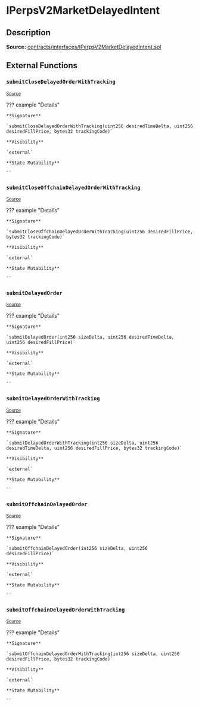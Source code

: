 # IPerpsV2MarketDelayedIntent

## Description

**Source:** [contracts/interfaces/IPerpsV2MarketDelayedIntent.sol](https://github.com/Synthetixio/synthetix/tree/v2.99.1/contracts/interfaces/IPerpsV2MarketDelayedIntent.sol)

## External Functions

### `submitCloseDelayedOrderWithTracking`

<sub>[Source](https://github.com/Synthetixio/synthetix/tree/v2.99.1/contracts/interfaces/IPerpsV2MarketDelayedIntent.sol#L9)</sub>

??? example "Details"

    **Signature**

    `submitCloseDelayedOrderWithTracking(uint256 desiredTimeDelta, uint256 desiredFillPrice, bytes32 trackingCode)`

    **Visibility**

    `external`

    **State Mutability**

    ``

### `submitCloseOffchainDelayedOrderWithTracking`

<sub>[Source](https://github.com/Synthetixio/synthetix/tree/v2.99.1/contracts/interfaces/IPerpsV2MarketDelayedIntent.sol#L7)</sub>

??? example "Details"

    **Signature**

    `submitCloseOffchainDelayedOrderWithTracking(uint256 desiredFillPrice, bytes32 trackingCode)`

    **Visibility**

    `external`

    **State Mutability**

    ``

### `submitDelayedOrder`

<sub>[Source](https://github.com/Synthetixio/synthetix/tree/v2.99.1/contracts/interfaces/IPerpsV2MarketDelayedIntent.sol#L15)</sub>

??? example "Details"

    **Signature**

    `submitDelayedOrder(int256 sizeDelta, uint256 desiredTimeDelta, uint256 desiredFillPrice)`

    **Visibility**

    `external`

    **State Mutability**

    ``

### `submitDelayedOrderWithTracking`

<sub>[Source](https://github.com/Synthetixio/synthetix/tree/v2.99.1/contracts/interfaces/IPerpsV2MarketDelayedIntent.sol#L21)</sub>

??? example "Details"

    **Signature**

    `submitDelayedOrderWithTracking(int256 sizeDelta, uint256 desiredTimeDelta, uint256 desiredFillPrice, bytes32 trackingCode)`

    **Visibility**

    `external`

    **State Mutability**

    ``

### `submitOffchainDelayedOrder`

<sub>[Source](https://github.com/Synthetixio/synthetix/tree/v2.99.1/contracts/interfaces/IPerpsV2MarketDelayedIntent.sol#L28)</sub>

??? example "Details"

    **Signature**

    `submitOffchainDelayedOrder(int256 sizeDelta, uint256 desiredFillPrice)`

    **Visibility**

    `external`

    **State Mutability**

    ``

### `submitOffchainDelayedOrderWithTracking`

<sub>[Source](https://github.com/Synthetixio/synthetix/tree/v2.99.1/contracts/interfaces/IPerpsV2MarketDelayedIntent.sol#L30)</sub>

??? example "Details"

    **Signature**

    `submitOffchainDelayedOrderWithTracking(int256 sizeDelta, uint256 desiredFillPrice, bytes32 trackingCode)`

    **Visibility**

    `external`

    **State Mutability**

    ``
